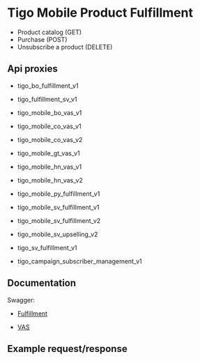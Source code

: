 # Tigo Mobile Product Fulfillment

- Product catalog (GET)
- Purchase (POST)
- Unsubscribe a product (DELETE)


## Api proxies
- tigo_bo_fulfillment_v1
- tigo_fulfillment_sv_v1
- tigo_mobile_bo_vas_v1
- tigo_mobile_co_vas_v1
- tigo_mobile_co_vas_v2
- tigo_mobile_gt_vas_v1
- tigo_mobile_hn_vas_v1
- tigo_mobile_hn_vas_v2
- tigo_mobile_py_fulfillment_v1
- tigo_mobile_sv_fulfillment_v1
- tigo_mobile_sv_fulfillment_v2
- tigo_mobile_sv_upselling_v2
- tigo_sv_fulfillment_v1

- tigo_campaign_subscriber_management_v1

## Documentation

Swagger: 

- [Fulfillment]('TigoMobileProductsFulfillmentAPI.md')

- [VAS]('apis/TigoMobileVASProductManagementAPI.md')

## Example request/response
